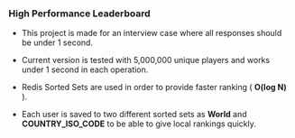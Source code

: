 ### High Performance Leaderboard 



* This project is made for an interview case where all responses should be under 1 second.

* Current version is tested with 5,000,000 unique players and works under 1 second in each operation.

* Redis Sorted Sets are used in order to provide faster ranking ( **O(log N)** ).

* Each user is saved to two different sorted sets as **World** and **COUNTRY_ISO_CODE** to be able to give local rankings quickly.
